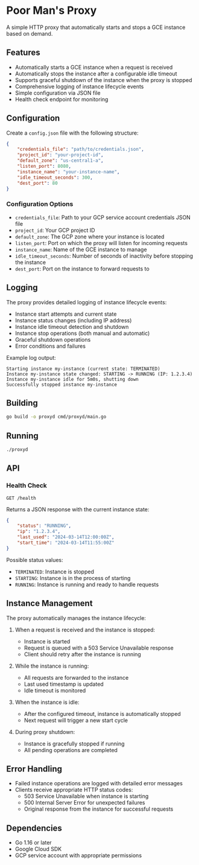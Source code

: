 # Poor Man's Proxy

A simple HTTP proxy that automatically starts and stops a GCE instance based on demand.

## Features

- Automatically starts a GCE instance when a request is received
- Automatically stops the instance after a configurable idle timeout
- Supports graceful shutdown of the instance when the proxy is stopped
- Comprehensive logging of instance lifecycle events
- Simple configuration via JSON file
- Health check endpoint for monitoring

## Configuration

Create a `config.json` file with the following structure:

```json
{
    "credentials_file": "path/to/credentials.json",
    "project_id": "your-project-id",
    "default_zone": "us-central1-a",
    "listen_port": 8080,
    "instance_name": "your-instance-name",
    "idle_timeout_seconds": 300,
    "dest_port": 80
}
```

### Configuration Options

- `credentials_file`: Path to your GCP service account credentials JSON file
- `project_id`: Your GCP project ID
- `default_zone`: The GCP zone where your instance is located
- `listen_port`: Port on which the proxy will listen for incoming requests
- `instance_name`: Name of the GCE instance to manage
- `idle_timeout_seconds`: Number of seconds of inactivity before stopping the instance
- `dest_port`: Port on the instance to forward requests to

## Logging

The proxy provides detailed logging of instance lifecycle events:

- Instance start attempts and current state
- Instance status changes (including IP address)
- Instance idle timeout detection and shutdown
- Instance stop operations (both manual and automatic)
- Graceful shutdown operations
- Error conditions and failures

Example log output:
```
Starting instance my-instance (current state: TERMINATED)
Instance my-instance state changed: STARTING -> RUNNING (IP: 1.2.3.4)
Instance my-instance idle for 5m0s, shutting down
Successfully stopped instance my-instance
```

## Building

```bash
go build -o proxyd cmd/proxyd/main.go
```

## Running

```bash
./proxyd
```

## API

### Health Check

```
GET /health
```

Returns a JSON response with the current instance state:

```json
{
    "status": "RUNNING",
    "ip": "1.2.3.4",
    "last_used": "2024-03-14T12:00:00Z",
    "start_time": "2024-03-14T11:55:00Z"
}
```

Possible status values:
- `TERMINATED`: Instance is stopped
- `STARTING`: Instance is in the process of starting
- `RUNNING`: Instance is running and ready to handle requests

## Instance Management

The proxy automatically manages the instance lifecycle:

1. When a request is received and the instance is stopped:
   - Instance is started
   - Request is queued with a 503 Service Unavailable response
   - Client should retry after the instance is running

2. While the instance is running:
   - All requests are forwarded to the instance
   - Last used timestamp is updated
   - Idle timeout is monitored

3. When the instance is idle:
   - After the configured timeout, instance is automatically stopped
   - Next request will trigger a new start cycle

4. During proxy shutdown:
   - Instance is gracefully stopped if running
   - All pending operations are completed

## Error Handling

- Failed instance operations are logged with detailed error messages
- Clients receive appropriate HTTP status codes:
  - 503 Service Unavailable when instance is starting
  - 500 Internal Server Error for unexpected failures
  - Original response from the instance for successful requests

## Dependencies

- Go 1.16 or later
- Google Cloud SDK
- GCP service account with appropriate permissions 